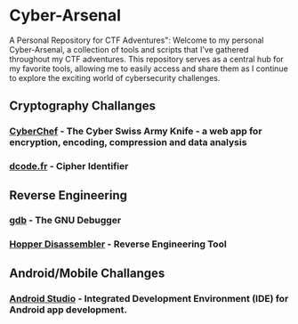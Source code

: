 # Cyber-Arsenal
A Personal Repository for CTF Adventures": Welcome to my personal Cyber-Arsenal, a collection of tools and scripts that I've gathered throughout my CTF adventures. This repository serves as a central hub for my favorite tools, allowing me to easily access and share them as I continue to explore the exciting world of cybersecurity challenges.

## Cryptography Challanges

### [CyberChef](https://github.com/gchq/CyberChef) - The Cyber Swiss Army Knife - a web app for encryption, encoding, compression and data analysis 

### [dcode.fr](https://github.com/gchq/CyberChef) - Cipher Identifier

## Reverse Engineering

### [gdb](https://github.com/gchq/CyberChef) - The GNU Debugger

### [Hopper Disassembler](https://www.hopperapp.com/) - Reverse Engineering Tool 

## Android/Mobile Challanges

### [Android Studio](https://developer.android.com/studio) - Integrated Development Environment (IDE) for Android app development.


